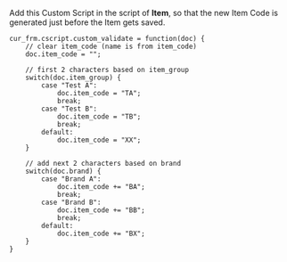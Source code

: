 Add this Custom Script in the script of **Item**, so that the new Item Code is generated just before the Item gets saved.

```
cur_frm.cscript.custom_validate = function(doc) {
    // clear item_code (name is from item_code)
    doc.item_code = "";

    // first 2 characters based on item_group
    switch(doc.item_group) {
        case "Test A":
            doc.item_code = "TA";
            break;
        case "Test B":
            doc.item_code = "TB";
            break;
        default:
            doc.item_code = "XX";
    }

    // add next 2 characters based on brand
    switch(doc.brand) {
        case "Brand A":
            doc.item_code += "BA";
            break;
        case "Brand B":
            doc.item_code += "BB";
            break;
        default:
            doc.item_code += "BX";
    }
}
```